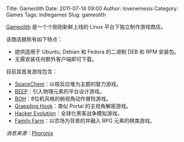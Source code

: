 Title: Gameolith
Date: 2011-07-14 09:00
Author: lovenemesis
Category: Games
Tags: indiegames
Slug: gameolith

[Gameolith](http://www.gameolith.com/) 是一个个刚刚新鲜上线的 Linux
平台下独立制作游戏商店。

该商店据称有如下特点：

-   提供适用于 Ubuntu, Debian 和 Fedora 的二进制 DEB 和 RPM 安装包。
-   无需安装任何额外客户端即可下载。

目前其首发游戏包含：

-   [SpaceChem](http://www.spacechemthegame.com/)：以核反应堆为主题的智力游戏。
-   [BEEP](http://www.bigfatalien.com/BEEP/)：引入物理元素的平台设计游戏。
-   [BOH](http://www.bohthegame.com/)：8位机风格的俯视角动作冒险游戏。
-   [Grappling Hook](http://ghook.speedrungames.com/)：类似 Portal
    的主视角解密游戏。
-   [Hacker
    Evolution](http://www.hackerevolutionduality.com/)：全球化黑客战争模拟游戏。
-   [Family
    Farm](http://www.familyfarmgame.com/en/family-farm-game)：以农场为背景的并融入
    RPG 元素的棋类游戏。

*消息来源：*[Phoronix](http://www.phoronix.com/scan.php?page=news_item&px=OTY2NQ)
